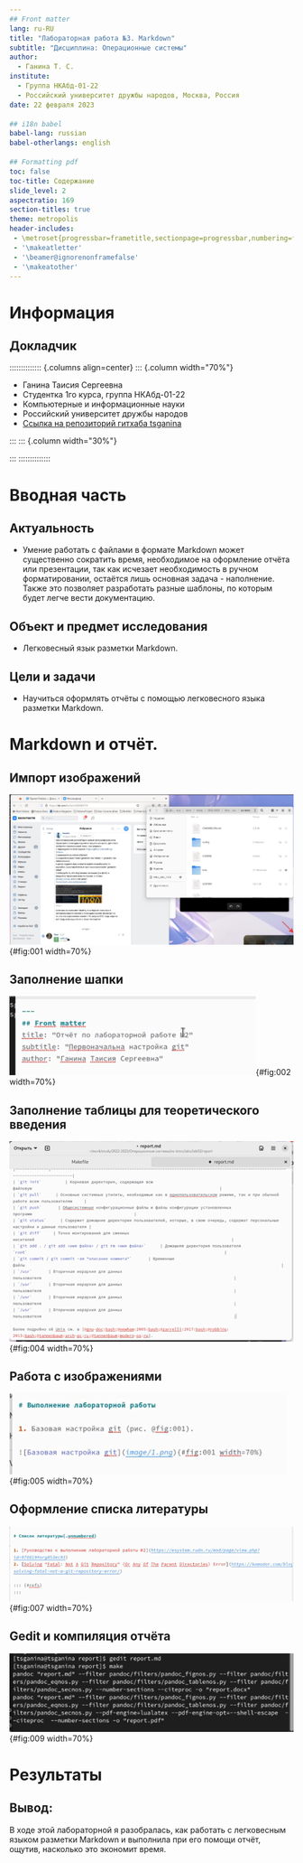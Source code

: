 ```yaml
---
## Front matter
lang: ru-RU
title: "Лабораторная работа №3. Markdown"
subtitle: "Дисциплина: Операционные системы"
author:
  - Ганина Т. С.
institute:
  - Группа НКАбд-01-22
  - Российский университет дружбы народов, Москва, Россия
date: 22 февраля 2023

## i18n babel
babel-lang: russian
babel-otherlangs: english

## Formatting pdf
toc: false
toc-title: Содержание
slide_level: 2
aspectratio: 169
section-titles: true
theme: metropolis
header-includes:
 - \metroset{progressbar=frametitle,sectionpage=progressbar,numbering=fraction}
 - '\makeatletter'
 - '\beamer@ignorenonframefalse'
 - '\makeatother'
---
```


# Информация

## Докладчик

:::::::::::::: {.columns align=center}
::: {.column width="70%"}

  * Ганина Таисия Сергеевна
  * Студентка 1го курса, группа НКАбд-01-22
  * Компьютерные и информационные науки
  * Российский университет дружбы народов
  * [Ссылка на репозиторий гитхаба tsganina](https://github.com/tsganina/study_2022-2023_os-intro)

:::
::: {.column width="30%"}

:::
::::::::::::::

# Вводная часть

## Актуальность

- Умение работать с файлами в формате Markdown может существенно сократить время, необходимое на оформление отчёта или презентации, так как исчезает необходимость в ручном форматировании, остаётся лишь основная задача - наполнение. Также это позволяет разработать разные шаблоны, по которым будет легче вести документацию.

## Объект и предмет исследования

- Легковесный язык разметки Markdown.

## Цели и задачи

- Научиться оформлять отчёты с помощью легковесного языка разметки Markdown.

# Markdown и отчёт.

## Импорт изображений

![Изображения](image/1.png){#fig:001 width=70%}

## Заполнение шапки

![Шапка](image/2.png){#fig:002 width=70%}

## Заполнение таблицы для теоретического введения

![Таблица](image/4.png){#fig:004 width=70%}

## Работа с изображениями

![Изображения](image/5.png){#fig:005 width=70%}

## Оформление списка литературы

![Список литературы](image/7.png){#fig:007 width=70%}

## Gedit и компиляция отчёта

![Терминал](image/9.png){#fig:009 width=70%}


# Результаты

## Вывод:

В ходе этой лабораторной я разобралась, как работать с легковесным языком разметки Markdown и выполнила при его помощи отчёт, ощутив, насколько это экономит время.

